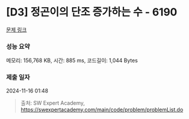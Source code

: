 # [D3] 정곤이의 단조 증가하는 수 - 6190 

[문제 링크](https://swexpertacademy.com/main/code/problem/problemDetail.do?contestProbId=AWcPjEuKAFgDFAU4) 

### 성능 요약

메모리: 156,768 KB, 시간: 885 ms, 코드길이: 1,044 Bytes

### 제출 일자

2024-11-16 01:48



> 출처: SW Expert Academy, https://swexpertacademy.com/main/code/problem/problemList.do